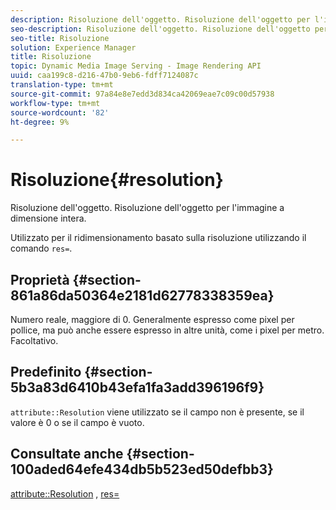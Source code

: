 ```yaml
---
description: Risoluzione dell'oggetto. Risoluzione dell'oggetto per l'immagine a dimensione intera.
seo-description: Risoluzione dell'oggetto. Risoluzione dell'oggetto per l'immagine a dimensione intera.
seo-title: Risoluzione
solution: Experience Manager
title: Risoluzione
topic: Dynamic Media Image Serving - Image Rendering API
uuid: caa199c8-d216-47b0-9eb6-fdff7124087c
translation-type: tm+mt
source-git-commit: 97a84e8e7edd3d834ca42069eae7c09c00d57938
workflow-type: tm+mt
source-wordcount: '82'
ht-degree: 9%

---
```



# Risoluzione{#resolution}

Risoluzione dell&#39;oggetto. Risoluzione dell&#39;oggetto per l&#39;immagine a dimensione intera.

Utilizzato per il ridimensionamento basato sulla risoluzione utilizzando il comando `res=`.

## Proprietà {#section-861a86da50364e2181d62778338359ea}

Numero reale, maggiore di 0. Generalmente espresso come pixel per pollice, ma può anche essere espresso in altre unità, come i pixel per metro. Facoltativo.

## Predefinito {#section-5b3a83d6410b43efa1fa3add396196f9}

`attribute::Resolution` viene utilizzato se il campo non è presente, se il valore è 0 o se il campo è vuoto.

## Consultate anche {#section-100aded64efe434db5b523ed50defbb3}

[attribute::Resolution](../../../../../../is-api/image-catalog/image-serving-api-ref/c-image-catalog-reference/c-attributes-reference/r-resolution.md#reference-2c066a2cc9b04b4ea0c8ae9476e853b4) ,  [res=](../../../../../../is-api/http-ref/image-serving-api-ref/c-http-protocol-reference/c-command-reference/r-res.md#reference-3d6fe416801148dea0f786f2b5169e55)
